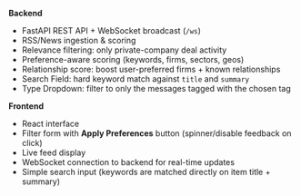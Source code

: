 **Backend**
  - FastAPI REST API + WebSocket broadcast (`/ws`)
  - RSS/News ingestion & scoring
  - Relevance filtering: only private-company deal activity
  - Preference-aware scoring (keywords, firms, sectors, geos)
  - Relationship score: boost user-preferred firms + known relationships
  - Search Field: hard keyword match against `title` and `summary`
  - Type Dropdown: filter to only the messages tagged with the chosen tag

**Frontend**
  - React interface
  - Filter form with **Apply Preferences** button (spinner/disable feedback on click)
  - Live feed display
  - WebSocket connection to backend for real-time updates
  - Simple search input (keywords are matched directly on item title + summary)
